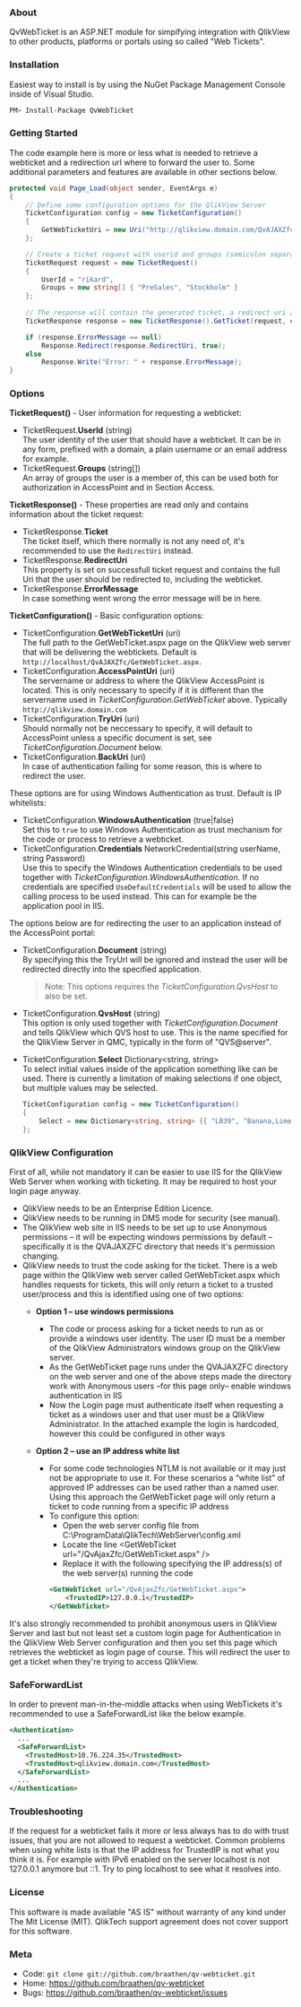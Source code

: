 ### About

QvWebTicket is an ASP.NET module for simpifying integration with QlikView to other products, platforms or portals using so called "Web Tickets".

### Installation

Easiest way to install is by using the NuGet Package Management Console inside of Visual Studio.

```sh
PM> Install-Package QvWebTicket
```

### Getting Started

The code example here is more or less what is needed to retrieve a webticket and a redirection url where to forward the user to. Some additional parameters and features are available in other sections below.

```c#
protected void Page_Load(object sender, EventArgs e)
{
    // Define some configuration options for the QlikView Server
    TicketConfiguration config = new TicketConfiguration()
    {
        GetWebTicketUri = new Uri("http://qlikview.domain.com/QvAJAXZfc/GetWebTicket.aspx"),
    };

    // Create a ticket request with userid and groups (semicolon separated)
    TicketRequest request = new TicketRequest()
    {
        UserId = "rikard",
        Groups = new string[] { "PreSales", "Stockholm" }
    };
    
    // The response will contain the generated ticket, a redirect uri and possible error message
    TicketResponse response = new TicketResponse().GetTicket(request, config);

    if (response.ErrorMessage == null)
        Response.Redirect(response.RedirectUri, true);
    else
        Response.Write("Error: " + response.ErrorMessage);
}
```

### Options

**TicketRequest()** - User information for requesting a webticket:

* TicketRequest.**UserId** (string)  
  The user identity of the user that should have a webticket. It can be in any form, prefixed with a domain, a plain username or an email address for example.
* TicketRequest.**Groups** (string[])  
  An array of groups the user is a member of, this can be used both for authorization in AccessPoint and in Section Access.

**TicketResponse()** - These properties are read only and contains information about the ticket request:

* TicketResponse.**Ticket**  
  The ticket itself, which there normally is not any need of, it's recommended to use the ``RedirectUri`` instead.
* TicketResponse.**RedirectUri**  
  This property is set on successfull ticket request and contains the full Uri that the user should be redirected to, including the webticket.
* TicketResponse.**ErrorMessage**  
  In case something went wrong the error message will be in here.

**TicketConfiguration()** - Basic configuration options:

* TicketConfiguration.**GetWebTicketUri** (uri)  
  The full path to the GetWebTicket.aspx page on the QlikView web server that will be delivering the webtickets. Default is ``http://localhost/QvAJAXZfc/GetWebTicket.aspx``.
* TicketConfiguration.**AccessPointUri** (uri)  
  The servername or address to where the QlikView AccessPoint is located. This is only necessary to specify if it is different than the servername used in _TicketConfiguration.GetWebTicket_ above. Typically ``http://qlikview.domain.com``
* TicketConfiguration.**TryUri** (uri)  
  Should normally not be neccessary to specify, it will default to AccessPoint unless a specific document is set, see _TicketConfiguration.Document_ below.
* TicketConfiguration.**BackUri** (uri)  
  In case of authentication failing for some reason, this is where to redirect the user.

These options are for using Windows Authentication as trust. Default is IP whitelists:

* TicketConfiguration.**WindowsAuthentication** (true|false)  
  Set this to ``true`` to use Windows Authentication as trust mechanism for the code or process to retrieve a webticket.
* TicketConfiguration.**Credentials** NetworkCredential(string userName, string Password)  
  Use this to specify the Windows Authentication credentials to be used together with _TicketConfiguration.WindowsAuthentication_. If no credentials are specified ``UseDefaultCredentials`` will be used to allow the calling process to be used instead. This can for example be the application pool in IIS.

The options below are for redirecting the user to an application instead of the AccessPoint portal:

* TicketConfiguration.**Document** (string)  
  By specifying this the TryUrl will be ignored and instead the user will be redirected directly into the specified application.
  > Note: This options requires the _TicketConfiguration.QvsHost_ to also be set.
* TicketConfiguration.**QvsHost** (string)  
  This option is only used together with _TicketConfiguration.Document_ and tells QlikView which QVS host to use. This is the name specified for the QlikView Server in QMC, typically in the form of "QVS@server".
* TicketConfiguration.**Select** Dictionary<string, string>  
  To select initial values inside of the application something like can be used. There is currently a limitation of making selections if one object, but multiple values may be selected.
  
  ```c#
  TicketConfiguration config = new TicketConfiguration()
  {
      Select = new Dictionary<string, string> {{ "LB39", "Banana,Lime" }}
  };
  ```

### QlikView Configuration

First of all, while not mandatory it can be easier to use IIS for the QlikView Web Server when working with ticketing. It may be required to host your login page anyway.
* QlikView needs to be an Enterprise Edition Licence.
* QlikView needs to be running in DMS mode for security (see manual).
* The QlikView web site in IIS needs to be set up to use Anonymous permissions – it will be expecting windows permissions by default – specifically it is the QVAJAXZFC directory that needs it's permission changing.
* QlikView needs to trust the code asking for the ticket. There is a web page within the QlikView web server called GetWebTicket.aspx which handles requests for tickets, this will only return a ticket to a trusted user/process and this is identified using one of two options:
  * **Option 1 – use windows permissions**
    * The code or process asking for a ticket needs to run as or provide a windows user identity. The user ID must be a member of the QlikView Administrators windows group on the QlikView server.
    * As the GetWebTicket page runs under the QVAJAXZFC directory on the web server and one of the above steps made the directory work with Anonymous users –for this page only– enable windows authentication in IIS
    * Now the Login page must authenticate itself when requesting a ticket as a windows user and that user must be a QlikView Administrator. In the attached example the login is hardcoded, however this could be configured in other ways

  * **Option 2 – use an IP address white list**
    * For some code technologies NTLM is not available or it may just not be appropriate to use it. For these scenarios a “white list” of approved IP addresses can be used rather than a named user. Using this approach the GetWebTicket page will only return a ticket to code running from a specific IP address
    * To configure this option:
      * Open the web server config file from C:\ProgramData\QlikTech\WebServer\config.xml
      * Locate the line &lt;GetWebTicket url="/QvAjaxZfc/GetWebTicket.aspx" /&gt;
      * Replace it with the following specifying the IP address(s) of the web server(s) running the code
      ```xml
      <GetWebTicket url="/QvAjaxZfc/GetWebTicket.aspx">
          <TrustedIP>127.0.0.1</TrustedIP>
      </GetWebTicket>
      ```

It's also strongly recommended to prohibit anonymous users in QlikView Server and last but not least set a custom login page for Authentication in the QlikView Web Server configuration and then you set this page which retrieves the webticket as login page of course. This will redirect the user to get a ticket when they're trying to access QlikView.

### SafeForwardList

In order to prevent man-in-the-middle attacks when using WebTickets it's recommended to use a SafeForwardList like the below example.

```xml
<Authentication>
  ...
  <SafeForwardList>
    <TrustedHost>10.76.224.35</TrustedHost>
    <TrustedHost>qlikview.domain.com</TrustedHost>
  </SafeForwardList>
  ...
</Authentication>
```

### Troubleshooting

If the request for a webticket fails it more or less always has to do with trust issues, that you are not allowed to request a webticket. Common problems when using white lists is that the IP address for TrustedIP is not what you think it is. For example with IPv6 enabled on the server localhost is not 127.0.0.1 anymore but ::1. Try to ping localhost to see what it resolves into.

### License

This software is made available "AS IS" without warranty of any kind under The Mit License (MIT). QlikTech support agreement does not cover support for this software.

### Meta

* Code: `git clone git://github.com/braathen/qv-webticket.git`
* Home: <https://github.com/braathen/qv-webticket>
* Bugs: <https://github.com/braathen/qv-webticket/issues>
